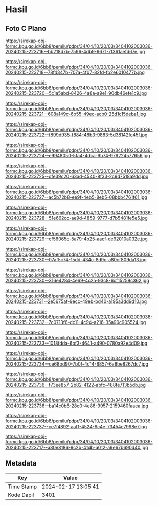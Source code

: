 # Hasil

## Foto C Plano

https://sirekap-obj-formc.kpu.go.id/6bb8/pemilu/pdpr/34/04/10/20/03/3404102003036-20240215-223716--bb218d7b-7596-4db9-9671-7f361aefd67e.jpg

https://sirekap-obj-formc.kpu.go.id/6bb8/pemilu/pdpr/34/04/10/20/03/3404102003036-20240215-223718--78f4347b-707a-4fb7-82fd-fb2e6010477b.jpg

https://sirekap-obj-formc.kpu.go.id/6bb8/pemilu/pdpr/34/04/10/20/03/3404102003036-20240215-223720--5c1a5abd-8426-4a8a-a9e1-90db46efe1c9.jpg

https://sirekap-obj-formc.kpu.go.id/6bb8/pemilu/pdpr/34/04/10/20/03/3404102003036-20240215-223721--608a149c-6b55-49ec-acb0-25d1c15deba1.jpg

https://sirekap-obj-formc.kpu.go.id/6bb8/pemilu/pdpr/34/04/10/20/03/3404102003036-20240215-223722--f899d935-f884-48b3-9883-5d38142fe45f.jpg

https://sirekap-obj-formc.kpu.go.id/6bb8/pemilu/pdpr/34/04/10/20/03/3404102003036-20240215-223724--e9948050-5fa4-4dca-9b74-976224577656.jpg

https://sirekap-obj-formc.kpu.go.id/6bb8/pemilu/pdpr/34/04/10/20/03/3404102003036-20240215-223725--dfe39c20-63ad-4540-8f33-2c9d7518a9dd.jpg

https://sirekap-obj-formc.kpu.go.id/6bb8/pemilu/pdpr/34/04/10/20/03/3404102003036-20240215-223727--ac5b72b8-ee9f-4eb5-8eb5-08bbb4761f61.jpg

https://sirekap-obj-formc.kpu.go.id/6bb8/pemilu/pdpr/34/04/10/20/03/3404102003036-20240215-223728--51e662cc-ae9d-4859-9777-d7b5481fe5e5.jpg

https://sirekap-obj-formc.kpu.go.id/6bb8/pemilu/pdpr/34/04/10/20/03/3404102003036-20240215-223729--cf56065c-5a79-4b25-aacf-de92010a032e.jpg

https://sirekap-obj-formc.kpu.go.id/6bb8/pemilu/pdpr/34/04/10/20/03/3404102003036-20240215-223730--07af5c74-15dd-434c-8d9c-a80cf809da13.jpg

https://sirekap-obj-formc.kpu.go.id/6bb8/pemilu/pdpr/34/04/10/20/03/3404102003036-20240215-223730--316e4284-4e69-4c2a-93c8-6cf15259c362.jpg

https://sirekap-obj-formc.kpu.go.id/6bb8/pemilu/pdpr/34/04/10/20/03/3404102003036-20240215-223731--2e5675af-9ecc-49eb-bd40-a195a3dd9d10.jpg

https://sirekap-obj-formc.kpu.go.id/6bb8/pemilu/pdpr/34/04/10/20/03/3404102003036-20240215-223732--7c0713f6-dc11-4c94-a216-35a90c905524.jpg

https://sirekap-obj-formc.kpu.go.id/6bb8/pemilu/pdpr/34/04/10/20/03/3404102003036-20240215-223733--1018fdda-6bf3-4641-a490-0780a92e4d09.jpg

https://sirekap-obj-formc.kpu.go.id/6bb8/pemilu/pdpr/34/04/10/20/03/3404102003036-20240215-223734--ce68bd90-7b0f-4c14-8857-6a8be8267dc7.jpg

https://sirekap-obj-formc.kpu.go.id/6bb8/pemilu/pdpr/34/04/10/20/03/3404102003036-20240215-223736--f73ee857-2b82-4122-abfc-488fe713b5db.jpg

https://sirekap-obj-formc.kpu.go.id/6bb8/pemilu/pdpr/34/04/10/20/03/3404102003036-20240215-223736--ba14c0b6-28c0-4e86-9957-2159460faaea.jpg

https://sirekap-obj-formc.kpu.go.id/6bb8/pemilu/pdpr/34/04/10/20/03/3404102003036-20240215-223737--ce7f4892-aaf1-4524-9c4e-73454e7998e7.jpg

https://sirekap-obj-formc.kpu.go.id/6bb8/pemilu/pdpr/34/04/10/20/03/3404102003036-20240215-223717--a80e8186-9c2b-41db-a012-a9e67b690d40.jpg


## Metadata

| Key        | Value               |
| ---------- | ------------------- |
| Time Stamp | 2024-02-17 13:05:41 |
| Kode Dapil | 3401                |



